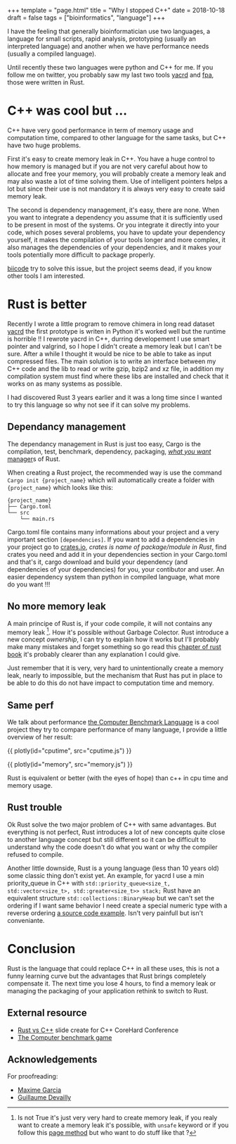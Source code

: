 +++
template = "page.html"
title = "Why I stopped C++"
date =  2018-10-18
draft = false
tags = ["bioinformatics", "language"]
+++

I have the feeling that generally bioinformatician use two languages, a language for small scripts, rapid analysis, prototyping (usually an interpreted language) and another when we have performance needs (usually a compiled language).

Until recently these two languages were python and C++ for me. If you follow me on twitter, you probably saw my last two tools [yacrd](https://github.com/natir/yacrd) and [fpa](https://github.com/natir/fpa), those were written in Rust.

# C++ was cool but …

C++ have very good performance in term of memory usage and computation time, compared to other language for the same tasks, but C++ have two huge problems.

First it's easy to create memory leak in C++. You have a huge control to how memory is managed but if you are not very careful about how to allocate and free your memory, you will probably create a memory leak and may also waste a lot of time solving them. Use of intelligent pointers helps a lot but since their use is not mandatory it is always very easy to create said memory leak.

The second is dependency management, it's easy, there are none. When you want to integrate a dependency you assume that it is sufficiently used to be present in most of the systems. Or you integrate it directly into your code, which poses several problems, you have to update your dependency yourself, it makes the compilation of your tools longer and more complex, it also manages the dependencies of your dependencies, and it makes your tools potentially more difficult to package properly.

[biicode](https://biicode.github.io/biicode/) try to solve this issue, but the project seems dead, if you know other tools I am interested.

# Rust is better

Recently I wrote a little program to remove chimera in long read dataset [yacrd](https://github.com/natir/yacrd) the first prototype is writen in Python it's worked well but the runtime is horrible !! I rewrote yacrd in C++, durring developement I use smart pointer and valgrind, so I hope I didn't create a memory leak but I can't be sure. After a while I thought it would be nice to be able to take as input compressed files. The main solution is to write an interface between my C++ code and the lib to read or write gzip, bzip2 and xz file, in addition my compilation system must find where these libs are installed and check that it works on as many systems as possible.

I had discovered Rust 3 years earlier and it was a long time since I wanted to try this language so why not see if it can solve my problems. 

## Dependancy management

The dependancy management in Rust is just too easy, Cargo is the compilation, test, benchmark, dependency, packaging, [*what you want* manager](https://github.com/rust-lang/cargo/wiki/Third-party-cargo-subcommand)s of Rust.

When creating a Rust project, the recommended way is use the command `Cargo init {project_name}` which will automatically create a folder with `{project_name}` which looks like this:

```
{project_name}
├── Cargo.toml
└── src
    └── main.rs
```

Cargo.toml file contains many informations about your project and a very important section `[dependencies]`. If you want to add a dependencies in your project go to [crates.io](https://crates.io), *crates is name of package/module in Rust*, find crates you need and add it in your dependencies section in your Cargo.toml and that's it, cargo download and build your dependency (and dependencies of your dependencies) for you, your contibutor and user. An easier dependency system than python in compiled language, what more do you want !!!

## No more memory leak

A main principe of Rust is, if your code compile, it will not contains any memory leak [^1]. How it's possible without Garbage Colector. Rust introduce a new concept *ownership*, I can try to explain how it works but I'll probably make many mistakes and forget something so go read this [chapter of rust book](https://doc.rust-lang.org/book/second-edition/ch04-00-understanding-ownership.html) it's probably clearer than any explanation I could give.

Just remember that it is very, very hard  to unintentionally create a memory leak, nearly to impossible, but the mechanism that Rust has put in place to be able to do this do not have impact to computation time and memory.

## Same perf

We talk about performance [the Computer Benchmark Language](https://benchmarksgame-team.pages.debian.net/benchmarksgame/) is a cool project they try to compare performance of many language, I provide a little overview of her result:

{{ plotly(id="cputime", src="cputime.js") }}

{{ plotly(id="memory", src="memory.js") }}

Rust is equivalent or better (with the eyes of hope) than c++ in cpu time and memory usage.


## Rust trouble

Ok Rust solve the two major problem of C++ with same advantages. But everything is not perfect, Rust introduces a lot of new concepts quite close to another language concept but still different so it can be difficult to understand why the code doesn't do what you want or why the compiler refused to compile.

Another little downside, Rust is a young language (less than 10 years old) some classic thing don't exist yet. An example, for yacrd I use a min priority_queue in C++ with `std::priority_queue<size_t, std::vector<size_t>, std::greater<size_t>> stack;` Rust have an equivalent structure `std::collections::BinaryHeap` but we can't set the ordering if I want same behavior I need create a special numeric type with a reverse ordering [a source code example](https://github.com/natir/yacrd/blob/master/src/chimera.rs#L109). Isn't very painfull but isn't conveniante.


# Conclusion

Rust is the language that could replace C++ in all these uses, this is not a funny learning curve but the advantages that Rust brings completely compensate it. The next time you lose 4 hours, to find a memory leak or managing the packaging of your application rethink to switch to Rust.

## External resource

- [Rust vs C++](https://www.slideshare.net/corehard_by/rust-vs-c) slide create for C++ CoreHard Conference
- [The Computer benchmark game](https://benchmarksgame-team.pages.debian.net/benchmarksgame/)


[^1]: Is not True it's just very very hard to create memory leak, if you realy want to create a memory leak it's possible, with `unsafe` keyword or if you follow this [page method](https://doc.rust-lang.org/nomicon/leaking.html) but who want to do stuff like that ? 

## Acknowledgements

For proofreading:

- [Maxime Garcia](https://twitter.com/gau)
- [Guillaume Devailly](https://twitter.com/G_Devailly)
